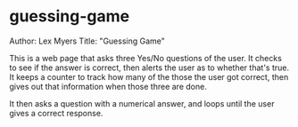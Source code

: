 # guessing-game

Author: Lex Myers
Title: "Guessing Game"

This is a web page that asks three Yes/No questions of the user. It checks to
see if the answer is correct, then alerts the user as to whether that's true. It
keeps a counter to track how many of the those the user got correct, then gives
out that information when those three are done.

It then asks a question with a numerical answer, and loops until the user gives
a correct response.
